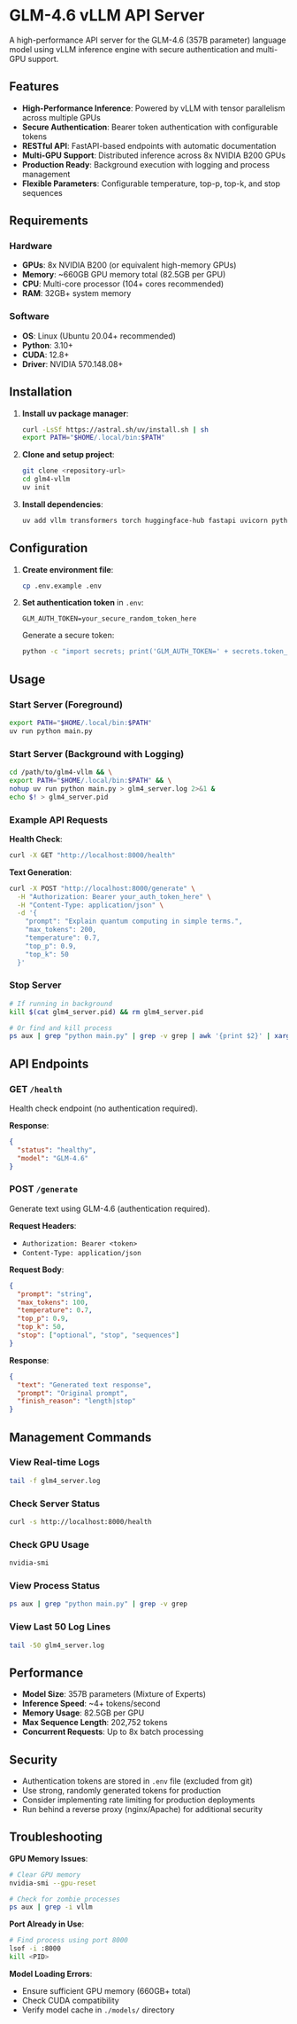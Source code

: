 # GLM-4.6 vLLM API Server

A high-performance API server for the GLM-4.6 (357B parameter) language model using vLLM inference engine with secure authentication and multi-GPU support.

## Features

- **High-Performance Inference**: Powered by vLLM with tensor parallelism across multiple GPUs
- **Secure Authentication**: Bearer token authentication with configurable tokens
- **RESTful API**: FastAPI-based endpoints with automatic documentation
- **Multi-GPU Support**: Distributed inference across 8x NVIDIA B200 GPUs
- **Production Ready**: Background execution with logging and process management
- **Flexible Parameters**: Configurable temperature, top-p, top-k, and stop sequences

## Requirements

### Hardware
- **GPUs**: 8x NVIDIA B200 (or equivalent high-memory GPUs)
- **Memory**: ~660GB GPU memory total (82.5GB per GPU)
- **CPU**: Multi-core processor (104+ cores recommended)
- **RAM**: 32GB+ system memory

### Software
- **OS**: Linux (Ubuntu 20.04+ recommended)
- **Python**: 3.10+
- **CUDA**: 12.8+
- **Driver**: NVIDIA 570.148.08+

## Installation

1. **Install uv package manager**:
   ```bash
   curl -LsSf https://astral.sh/uv/install.sh | sh
   export PATH="$HOME/.local/bin:$PATH"
   ```

2. **Clone and setup project**:
   ```bash
   git clone <repository-url>
   cd glm4-vllm
   uv init
   ```

3. **Install dependencies**:
   ```bash
   uv add vllm transformers torch huggingface-hub fastapi uvicorn python-dotenv
   ```

## Configuration

1. **Create environment file**:
   ```bash
   cp .env.example .env
   ```

2. **Set authentication token** in `.env`:
   ```env
   GLM_AUTH_TOKEN=your_secure_random_token_here
   ```

   Generate a secure token:
   ```bash
   python -c "import secrets; print('GLM_AUTH_TOKEN=' + secrets.token_urlsafe(64))"
   ```

## Usage

### Start Server (Foreground)
```bash
export PATH="$HOME/.local/bin:$PATH"
uv run python main.py
```

### Start Server (Background with Logging)
```bash
cd /path/to/glm4-vllm && \
export PATH="$HOME/.local/bin:$PATH" && \
nohup uv run python main.py > glm4_server.log 2>&1 &
echo $! > glm4_server.pid
```

### Example API Requests

**Health Check**:
```bash
curl -X GET "http://localhost:8000/health"
```

**Text Generation**:
```bash
curl -X POST "http://localhost:8000/generate" \
  -H "Authorization: Bearer your_auth_token_here" \
  -H "Content-Type: application/json" \
  -d '{
    "prompt": "Explain quantum computing in simple terms.",
    "max_tokens": 200,
    "temperature": 0.7,
    "top_p": 0.9,
    "top_k": 50
  }'
```

### Stop Server
```bash
# If running in background
kill $(cat glm4_server.pid) && rm glm4_server.pid

# Or find and kill process
ps aux | grep "python main.py" | grep -v grep | awk '{print $2}' | xargs kill
```

## API Endpoints

### GET `/health`
Health check endpoint (no authentication required).

**Response**:
```json
{
  "status": "healthy",
  "model": "GLM-4.6"
}
```

### POST `/generate`
Generate text using GLM-4.6 (authentication required).

**Request Headers**:
- `Authorization: Bearer <token>`
- `Content-Type: application/json`

**Request Body**:
```json
{
  "prompt": "string",
  "max_tokens": 100,
  "temperature": 0.7,
  "top_p": 0.9,
  "top_k": 50,
  "stop": ["optional", "stop", "sequences"]
}
```

**Response**:
```json
{
  "text": "Generated text response",
  "prompt": "Original prompt",
  "finish_reason": "length|stop"
}
```

## Management Commands

### View Real-time Logs
```bash
tail -f glm4_server.log
```

### Check Server Status
```bash
curl -s http://localhost:8000/health
```

### Check GPU Usage
```bash
nvidia-smi
```

### View Process Status
```bash
ps aux | grep "python main.py" | grep -v grep
```

### View Last 50 Log Lines
```bash
tail -50 glm4_server.log
```

## Performance

- **Model Size**: 357B parameters (Mixture of Experts)
- **Inference Speed**: ~4+ tokens/second
- **Memory Usage**: 82.5GB per GPU
- **Max Sequence Length**: 202,752 tokens
- **Concurrent Requests**: Up to 8x batch processing

## Security

- Authentication tokens are stored in `.env` file (excluded from git)
- Use strong, randomly generated tokens for production
- Consider implementing rate limiting for production deployments
- Run behind a reverse proxy (nginx/Apache) for additional security

## Troubleshooting

**GPU Memory Issues**:
```bash
# Clear GPU memory
nvidia-smi --gpu-reset

# Check for zombie processes
ps aux | grep -i vllm
```

**Port Already in Use**:
```bash
# Find process using port 8000
lsof -i :8000
kill <PID>
```

**Model Loading Errors**:
- Ensure sufficient GPU memory (660GB+ total)
- Check CUDA compatibility
- Verify model cache in `./models/` directory